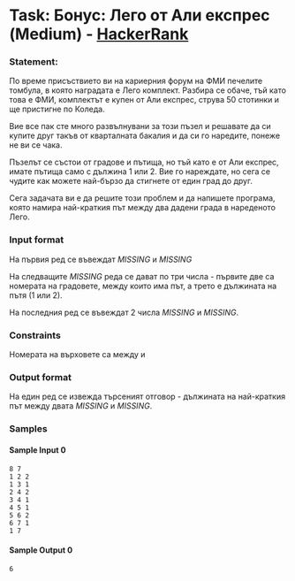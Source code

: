 # Task: Бонус: Лего от Али експрес (Medium) - [HackerRank](<https://www.hackerrank.com/contests/sda-hw-10-2023/challenges/lego-from-ali-express>)


### Statement:

По време присъствието ви на кариерния форум на ФМИ печелите томбула, в която наградата е Лего комплект. Разбира се обаче, тъй като това е ФМИ, комплектът е купен от Али експрес, струва 50 стотинки и ще пристигне по Коледа. 

Вие все пак сте много развълнувани за този пъзел и решавате да си купите друг такъв от кварталната бакалия и да си го наредите, понеже не ви се чака. 

Пъзелът се състои от градове и пътища, но тъй като е от Али експрес, имате пътища само с дължина 1 или 2. Вие го нареждате, но сега се чудите как можете най-бързо да стигнете от един град до друг. 

Сега задачата ви е да решите този проблем и да напишете програма, която намира най-краткия път между два дадени града в нареденото Лего.


### Input format

На първия ред се въвеждат $MISSING$ и $MISSING$

На следващите $MISSING$ реда се дават по три числа - първите две са номерата на градовете, между които има път, a трето е дължината на пътя (1 или 2).

На последния ред се въвеждат 2 числа $MISSING$ и $MISSING$.


### Constraints


Номерата на върховете са между  и 


### Output format

На един ред се извежда търсеният отговор - дължината на най-краткия път между двата $MISSING$ и $MISSING$.


### Samples


#### Sample Input 0
```
8 7
1 2 2
1 3 1
2 4 2 
3 4 1 
4 5 1 
5 6 2 
6 7 1 
1 7
```

#### Sample Output 0
```
6
```
